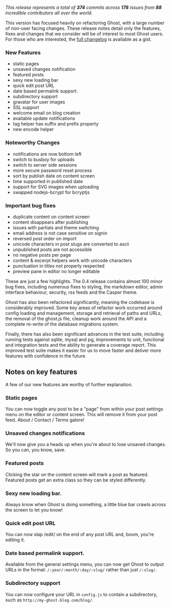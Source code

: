 _This release represents a total of **374** commits across **178** issues from **88** incredible contributors all over the world._

This version has focused heavily on refactoring Ghost, with a large number of non-user facing changes. These release notes detail only the features, fixes and changes that we consider will be of interest to most Ghost users. For those who are interested, the [full changelog](https://gist.github.com/ErisDS/8397171) is  available as a gist.

### New Features

*  static pages
*  unsaved changes notification
*  featured posts
*  sexy new loading bar
*  quick edit post URL
*  date based permalink support. 
*  subdirectory support
*  gravatar for user images
*  SSL support
*  welcome email on blog creation
*  available update notifications
*  tag helper has suffix and prefix property
*  new encode helper

### Noteworthy Changes

*  notifications are now bottom left
*  switch to busboy for uploads
*  switch to server side sessions
*  more secure password reset process
*  sort by publish date on content screen
*  time supported in published date
*  support for SVG images when uploading
*  swapped nodejs-bcrypt for bcryptjs

### Important bug fixes

*  duplicate content on content screen
*  content disappears after publishing
*  issues with partials and theme switching
*  email address is not case sensitive on signin
*  reversed post order on import
*  unicode characters in post slugs are converted to ascii	
*  unpublished posts are not accessible
*  no negative posts per page
*  content & excerpt helpers work with unicode characters
*  punctuation in titles not properly respected
*  preview pane in editor no longer editable


These are just a few highlights. The 0.4 release contains almost 100 minor bug fixes, including numerous fixes to styling, the markdown editor, admin interface behaviour, security, rss feeds and the Casper theme.

Ghost has also been refactored significantly, meaning the codebase is considerably improved. Some key areas of refactor work occurred around config loading and management, storage and retrieval of paths and URLs, the removal of the ghost.js file, cleanup work around the API and a complete re-write of the database migrations system.


Finally, there has also been significant advances in the test suite, including running tests against sqlite, mysql and pg, improvements to unit, functional and integration tests and the ability to generate a coverage report. This improved test suite makes it easier for us to move faster and deliver more features with confidence in the future.


## Notes on key features

A few of our new features are worthy of further explanation.

### Static pages

You can now toggle any post to be a "page" from within your post settings menu on the editor or content screen. This will remove it from your post feed. About / Contact / Terms galore!

### Unsaved changes notifications

We'll now give you a heads up when you're about to lose unsaved changes. So you can, you know, save.

### Featured posts

Clicking the star on the content screen will mark a post as featured. Featured posts get an extra class so they can be styled differently.

### Sexy new loading bar. 

Always know when Ghost is doing something, a little blue bar crawls across the screen to let you know!

### Quick edit post URL

You can now slap /edit/ on the end of any post URL and, boom, you're editing it.

### Date based permalink support. 

Available from the general settings menu, you can now get Ghost to output URLs in the format: `/:year/:month/:day/:slug/` rather than just `/:slug/`.

### Subdirectory support

You can now configure your URL in `config.js` to contain a subdirectory, such as `http://my-ghost-blog.com/blog/`.
